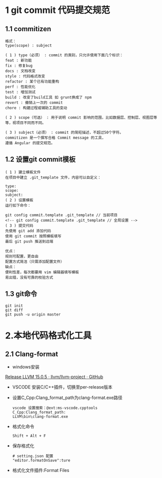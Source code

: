 # 1 git commit 代码提交规范

## 1.1 commitizen

```
格式：
type(scope) : subject

( 1 ) type（必须） : commit 的类别，只允许使用下面几个标识：
feat : 新功能
fix : 修复bug
docs : 文档改变
style : 代码格式改变
refactor : 某个已有功能重构
perf : 性能优化
test : 增加测试
build : 改变了build工具 如 grunt换成了 npm
revert : 撤销上一次的 commit
chore : 构建过程或辅助工具的变动

( 2 ) scope（可选） : 用于说明 commit 影响的范围，比如数据层、控制层、视图层等等，视项目不同而不同。

( 3 ) subject（必须） : commit 的简短描述，不超过50个字符。
commitizen 是一个撰写合格 Commit message 的工具，
遵循 Angular 的提交规范。
```

## 1.2 设置git commit模板

```
( 1 ) 建立模板文件
在项目中建立 .git_template 文件，内容可以自定义：

type:
scope:
subject:
( 2 ) 设置模板
运行如下命令：

git config commit.template .git_template // 当前项目
<!-- git config commit.template .git_template // 全局设置 -->
( 3 ) 提交代码
先使用 git add 添加代码
使用 git commit 按照模板填写
最后 git push 推送到远端

优点：
规则可配置，更自由
配置方式简洁（只需添加配置文件）
缺点：
便利性差，每次都要用 vim 编辑器填写模板
易出错，没有可靠的校验方式
```

## 1.3 git命令

```
git init
git diff
git push -u origin master
```

# 2.本地代码格式化工具

## 2.1 Clang-format

- windows安装

[Release LLVM 15.0.5 · llvm/llvm-project · GitHub](https://github.com/llvm/llvm-project/releases/tag/llvmorg-15.0.5)

- VSCODE 安装C/C++插件，切换至per-release版本

- 设置C_Cpp:Clang_format_path为clang-format.exe路径

  ```
  vscode 设置搜索：@ext:ms-vscode.cpptools
  C_Cpp:Clang_format_path:
  LLVM\bin\clang-format.exe
  ```

- 格式化命令

  ```
  Shift + Alt + F
  ```

- 保存格式化

  ```shell
  # setting.json 配置
  "editor.formatOnSave":ture
  
  ```

- 格式化文件插件:Format Files
